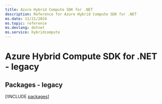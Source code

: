 ```yaml
---
title: Azure Hybrid Compute SDK for .NET
description: Reference for Azure Hybrid Compute SDK for .NET
ms.date: 11/21/2024
ms.topic: reference
ms.devlang: dotnet
ms.service: hybridcompute
---
```

# Azure Hybrid Compute SDK for .NET - legacy
## Packages - legacy
[!INCLUDE [packages](hybrid-compute-index.md)]